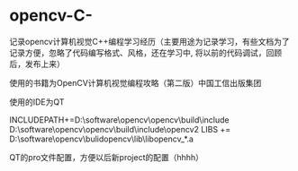 # opencv-C-
记录opencv计算机视觉C++编程学习经历（主要用途为记录学习，有些文档为了记录方便，忽略了代码编写格式、风格，还在学习中,
                                    将以前的代码调试，回顾后，发布上来）

使用的书籍为OpenCV计算机视觉编程攻略（第二版）中国工信出版集团

使用的IDE为QT

INCLUDEPATH+=D:\software\opencv\opencv\build\include
             D:\software\opencv\opencv\build\include\opencv2
LIBS += D:\software\opencv\bulidopencv\lib\libopencv_*.a

QT的pro文件配置，方便以后新project的配置（hhhh）
